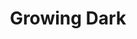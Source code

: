 ---
ep: 025
title: "Growing Dark"
imglink: "https://live.staticflickr.com/65535/50982216633_ac8b7a6c96_o.jpg"
thumbnail: "https://live.staticflickr.com/65535/50982216633_cf3461ecda_q.jpg"
alt: >
    A broken lightbulb and a note with the words "Hither Green Dissenters" over a simple design of a closed eye. The corners are dark.
name: "Bittercape"
---